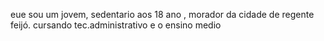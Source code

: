 eue sou um jovem, sedentario aos 18 ano , morador da cidade de regente feijó.
cursando tec.administrativo e o ensino medio 

